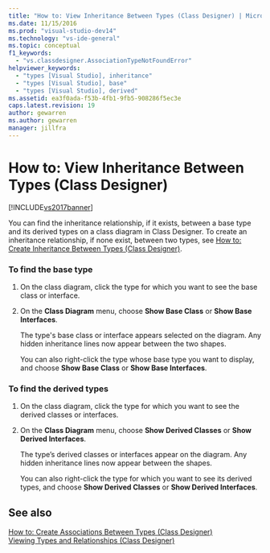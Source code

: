 ```yaml
---
title: "How to: View Inheritance Between Types (Class Designer) | Microsoft Docs"
ms.date: 11/15/2016
ms.prod: "visual-studio-dev14"
ms.technology: "vs-ide-general"
ms.topic: conceptual
f1_keywords: 
  - "vs.classdesigner.AssociationTypeNotFoundError"
helpviewer_keywords: 
  - "types [Visual Studio], inheritance"
  - "types [Visual Studio], base"
  - "types [Visual Studio], derived"
ms.assetid: ea3f0ada-f53b-4fb1-9fb5-908286f5ec3e
caps.latest.revision: 19
author: gewarren
ms.author: gewarren
manager: jillfra
---
```

# How to: View Inheritance Between Types (Class Designer)
[!INCLUDE[vs2017banner](../includes/vs2017banner.md)]

You can find the inheritance relationship, if it exists, between a base type and its derived types on a class diagram in Class Designer. To create an inheritance relationship, if none exist, between two types, see [How to: Create Inheritance Between Types (Class Designer)](../ide/how-to-create-inheritance-between-types-class-designer.md).  
  
### To find the base type  
  
1. On the class diagram, click the type for which you want to see the base class or interface.  
  
2. On the **Class Diagram** menu, choose **Show Base Class** or **Show Base Interfaces**.  
  
    The type's base class or interface appears selected on the diagram. Any hidden inheritance lines now appear between the two shapes.  
  
   You can also right-click the type whose base type you want to display, and choose **Show Base Class** or **Show Base Interfaces**.  
  
### To find the derived types  
  
1. On the class diagram, click the type for which you want to see the derived classes or interfaces.  
  
2. On the **Class Diagram** menu, choose **Show Derived Classes** or **Show Derived Interfaces**.  
  
    The type’s derived classes or interfaces appear on the diagram. Any hidden inheritance lines now appear between the shapes.  
  
   You can also right-click the type for which you want to see its derived types, and choose **Show Derived Classes** or **Show Derived Interfaces**.  
  
## See also  
 [How to: Create Associations Between Types (Class Designer)](../ide/how-to-create-associations-between-types-class-designer.md)   
 [Viewing Types and Relationships (Class Designer)](../ide/viewing-types-and-relationships-class-designer.md)
